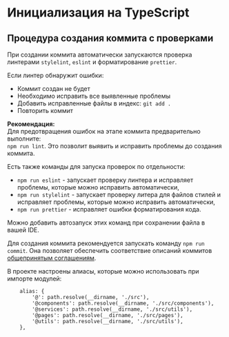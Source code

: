 # Инициализация на TypeScript

## Процедура создания коммита с проверками

При создании коммита автоматически запускаются проверка линтерами `stylelint`, `eslint` и форматирование `prettier`.

Если линтер обнаружит ошибки:

- Коммит создан не будет
- Необходимо исправить все выявленные проблемы
- Добавить исправленные файлы в индекс: `git add .`
- Повторить коммит

**Рекомендация:**  
Для предотвращения ошибок на этапе коммита предварительно выполните:  
`npm run lint`. Это позволит выявить и исправить проблемы до создания коммита.

Есть также команды для запуска проверок по отдельности:

- `npm run eslint` - запускает проверку линтера и исправляет проблемы, которые можно исправить автоматически,
- `npm run stylelint` - запускает проверку литера для файлов стилей и исправляет проблемы, которые можно исправить автоматически,
- `npm run prettier` - исправляет ошибки форматирования кода.

Можно добавить автозапуск этих команд при сохранении файла в вашей IDE.

Для создания коммита рекомендуется запускать команду `npm run commit`. Она позволяет обеспечить соответствие описаний коммитов [общепринятым соглашениям](https://www.conventionalcommits.org/en/v1.0.0/).

В проекте настроены алиасы, которые можно использовать при импорте модулей:

```
	alias: {
		'@': path.resolve(__dirname, './src'),
		'@components': path.resolve(__dirname, './src/components'),
		'@services': path.resolve(__dirname, './src/utils'),
		'@pages': path.resolve(__dirname, './src/pages'),
		'@utils': path.resolve(__dirname, './src/utils'),
	},
```
